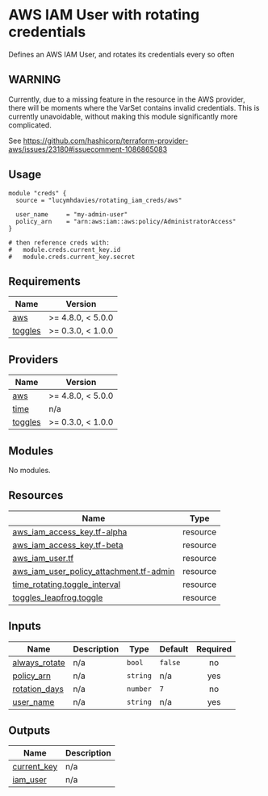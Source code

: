 # AWS IAM User with rotating credentials

Defines an AWS IAM User, and rotates its credentials every so often

## WARNING

Currently, due to a missing feature in the resource in the AWS provider, there
will be moments where the VarSet contains invalid credentials. This is currently
unavoidable, without making this module significantly more complicated.

See https://github.com/hashicorp/terraform-provider-aws/issues/23180#issuecomment-1086865083

## Usage

```
module "creds" {
  source = "lucymhdavies/rotating_iam_creds/aws"

  user_name     = "my-admin-user"
  policy_arn    = "arn:aws:iam::aws:policy/AdministratorAccess"
}

# then reference creds with:
#	module.creds.current_key.id
#	module.creds.current_key.secret
```

## Requirements

| Name | Version |
|------|---------|
| <a name="requirement_aws"></a> [aws](#requirement\_aws) | >= 4.8.0, < 5.0.0 |
| <a name="requirement_toggles"></a> [toggles](#requirement\_toggles) | >= 0.3.0, < 1.0.0 |

## Providers

| Name | Version |
|------|---------|
| <a name="provider_aws"></a> [aws](#provider\_aws) | >= 4.8.0, < 5.0.0 |
| <a name="provider_time"></a> [time](#provider\_time) | n/a |
| <a name="provider_toggles"></a> [toggles](#provider\_toggles) | >= 0.3.0, < 1.0.0 |

## Modules

No modules.

## Resources

| Name | Type |
|------|------|
| [aws_iam_access_key.tf-alpha](https://registry.terraform.io/providers/hashicorp/aws/latest/docs/resources/iam_access_key) | resource |
| [aws_iam_access_key.tf-beta](https://registry.terraform.io/providers/hashicorp/aws/latest/docs/resources/iam_access_key) | resource |
| [aws_iam_user.tf](https://registry.terraform.io/providers/hashicorp/aws/latest/docs/resources/iam_user) | resource |
| [aws_iam_user_policy_attachment.tf-admin](https://registry.terraform.io/providers/hashicorp/aws/latest/docs/resources/iam_user_policy_attachment) | resource |
| [time_rotating.toggle_interval](https://registry.terraform.io/providers/hashicorp/time/latest/docs/resources/rotating) | resource |
| [toggles_leapfrog.toggle](https://registry.terraform.io/providers/reinoudk/toggles/latest/docs/resources/leapfrog) | resource |

## Inputs

| Name | Description | Type | Default | Required |
|------|-------------|------|---------|:--------:|
| <a name="input_always_rotate"></a> [always\_rotate](#input\_always\_rotate) | n/a | `bool` | `false` | no |
| <a name="input_policy_arn"></a> [policy\_arn](#input\_policy\_arn) | n/a | `string` | n/a | yes |
| <a name="input_rotation_days"></a> [rotation\_days](#input\_rotation\_days) | n/a | `number` | `7` | no |
| <a name="input_user_name"></a> [user\_name](#input\_user\_name) | n/a | `string` | n/a | yes |

## Outputs

| Name | Description |
|------|-------------|
| <a name="output_current_key"></a> [current\_key](#output\_current\_key) | n/a |
| <a name="output_iam_user"></a> [iam\_user](#output\_iam\_user) | n/a |

